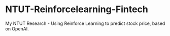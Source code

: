 # NTUT-Reinforcelearning-Fintech
My NTUT Research - Using Reinforce Learning to predict stock price, based on OpenAI.
